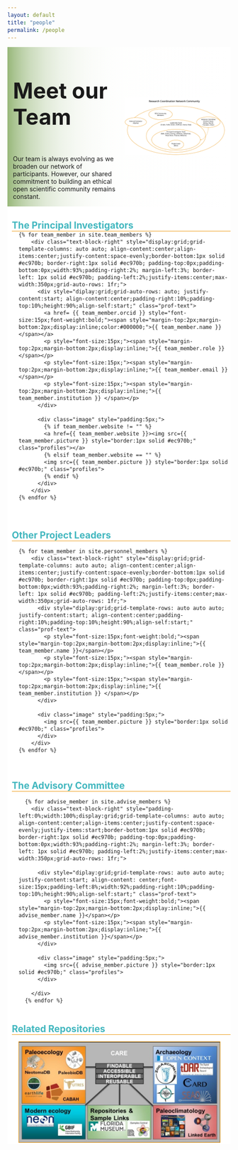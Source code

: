 ```yaml
---
layout: default
title: "people"
permalink: /people
---
```


<style>
  div.image {
  object-fit: contain;
  <!-- width: 25%; -->
  height: 25%
  min-width: 100px;
  }  
  
div.text-block-main {
  padding-left: 5%
  }
 .profiles {
  min-width:100px;
  }
  .prof-text {
  <!-- width:130%; -->
  }
  
  #heading-image {
  padding-top: 0px;
  padding-bottom: 0px;
  margin-left:0px;
  margin-right:0px;
  align-self:center;
  }
  
  #stakes {
  margin-left:0px;
  margin-right:0px;
  }
  
 @media print, screen and (max-width: 600px) {
  .profiles {
  <!-- margin-right:40px; -->
  min-width:80px;
  }
  .prof-text {
  <!-- width:130%; -->
  }
  }
</style>

<div class="text-block-right" style="display:grid;grid-template-columns:repeat(auto-fit, minmax(200px, 1fr));background-image:linear-gradient(to left, #fff, 90%, #97b779);padding:0;margin-right:0;width:100%;" id="headingblock">
    <div class="text-block-right" style="display:grid;grid-template-rows:auto auto;background-color:transparent;padding-left:5%;align-content:center;width:95%;" id="heading-left">
      <h1 style="font-size:calc(20px + 3vw);align-self:start;">Meet our Team</h1>
      <p style="align-self:start;padding-top:10px;" id="describe">Our team is always evolving as we broaden our network of participants. However, our shared commitment to building an ethical open scientific community remains constant. </p>
    </div>
    <div class="text-block-right" style="background-color:transparent;padding-left:0;float:right;justify-self:end; margin-right:5%; margin-left: 5%; width: 90%;" id="heading-image">
      <figure id="stakes">
        <img src="./images/rcn_org-chart_v6.png" alt="org-chart" style="width=100%;">
        <figcaption></figcaption>
      </figure>
    </div>
  </div>

<div class="text-block-right" style="display:grid;grid-template-rows:1.5em auto 1.5em auto;background-color:#fff;padding-left:0; width:100%;" id="meatblock">
  <div class="text-block-right" style="display:grid;grid-template-columns:auto;padding:0px;margin-left:2%;width:98%;" id="pi-title">
  <h2 style="color:#42b7bf;margin-bottom:0px; background-color:#fff;z- index:9;position:relative;overflow:visible; border-bottom:1px solid #ec970b;width:100%">The Principal Investigators</h2>
  </div>
  <div class="text-block-right" style="flex-direction:row;flex-wrap:wrap;padding-top:20px;align-content:center;padding-left:0%;width:95%;margin-left:5%;">
  
    {% for team_member in site.team_members %}
        <div class="text-block-right" style="display:grid;grid-template-columns: auto auto; align-content:center;align-items:center;justify-content:space-evenly;border-bottom:1px solid #ec970b; border-right:1px solid #ec970b; padding-top:0px;padding-bottom:0px;width:93%;padding-right:2%; margin-left:3%; border-left: 1px solid #ec970b; padding-left:2%;justify-items:center;max-width:350px;grid-auto-rows: 1fr;">
          <div style="diplay:grid;grid-auto-rows: auto; justify-content:start; align-content:center;padding-right:10%;padding-top:10%;height:90%;align-self:start;" class="prof-text">
            <a href= {{ team_member.orcid }} style="font-size:15px;font-weight:bold;"><span style="margin-top:2px;margin-bottom:2px;display:inline;color:#000000;">{{ team_member.name }}</span></a>
            <p style="font-size:15px;"><span style="margin-top:2px;margin-bottom:2px;display:inline;">{{ team_member.role }}</span></p>
            <p style="font-size:15px;"><span style="margin-top:2px;margin-bottom:2px;display:inline;">{{ team_member.email }}</span></p>
            <p style="font-size:15px;"><span style="margin-top:2px;margin-bottom:2px;display:inline;">{{ team_member.institution }} </span></p>
          </div>
          
          <div class="image" style="padding:5px;">
            {% if team_member.website != "" %}
            <a href={{ team_member.website }}><img src={{ team_member.picture }} style="border:1px solid #ec970b;" class="profiles"></a>
            {% elsif team_member.website == "" %}
            <img src={{ team_member.picture }} style="border:1px solid #ec970b;" class="profiles">
            {% endif %}
          </div>
        </div>
    {% endfor %} 
  </div>
  <br>
   <div class="text-block-right" style="display:grid;grid-template-columns:auto;padding:0px;margin-left:2%;width:98%;" id="personnel-title">
  <h2 style="color:#42b7bf;margin-bottom:0px; background-color:#fff;z- index:9;position:relative;overflow:visible; border-bottom:1px solid #ec970b;width:100%">Other Project Leaders</h2>
  </div>
  <div class="text-block-right" style="flex-direction:row;flex-wrap:wrap;padding-top:0px;align-content:center;padding-left:0%;width:95%;margin-left:5%;">
  
    {% for team_member in site.personnel_members %}
        <div class="text-block-right" style="display:grid;grid-template-columns: auto auto; align-content:center;align-items:center;justify-content:space-evenly;border-bottom:1px solid #ec970b; border-right:1px solid #ec970b; padding-top:0px;padding-bottom:0px;width:93%;padding-right:2%; margin-left:3%; border-left: 1px solid #ec970b; padding-left:2%;justify-items:center;max-width:350px;grid-auto-rows: 1fr;">
          <div style="diplay:grid;grid-template-rows: auto auto auto; justify-content:start; align-content:center;padding-right:10%;padding-top:10%;height:90%;align-self:start;" class="prof-text">
            <p style="font-size:15px;font-weight:bold;"><span style="margin-top:2px;margin-bottom:2px;display:inline;">{{ team_member.name }}</span></p>
            <p style="font-size:15px;"><span style="margin-top:2px;margin-bottom:2px;display:inline;">{{ team_member.role }}</span></p>
            <p style="font-size:15px;"><span style="margin-top:2px;margin-bottom:2px;display:inline;">{{ team_member.institution }} </span></p>
          </div>
          
          <div class="image" style="padding:5px;">
            <img src={{ team_member.picture }} style="border:1px solid #ec970b;" class="profiles">
          </div>
        </div>
    {% endfor %} 
  </div>
<br>
  <div class="text-block-right" style="display:grid;grid-template-columns:auto;padding:0px;margin-left:2%;width:98%;" id="advise-title">
   <h2 style="color:#42b7bf;margin-bottom:0px; background-color:#fff;z-index:9;position:relative;overflow:visible; border-bottom:1px solid #ec970b;width:100%;">The Advisory Committee</h2>
  </div>
  <div class="text-block-right" style="flex-direction:row;flex-wrap:wrap;padding-top:0px;align-content:center;padding-left:0%;width:95%;margin-left:5%;">
  
      {% for advise_member in site.advise_members %}
        <div class="text-block-right" style="padding-left:0%;width:100%;display:grid;grid-template-columns: auto auto; align-content:center;align-items:center;justify-content:space-evenly;justify-items:start;border-bottom:1px solid #ec970b; border-right:1px solid #ec970b; padding-top:0px;padding-bottom:0px;width:93%;padding-right:2%; margin-left:3%; border-left: 1px solid #ec970b; padding-left:2%;justify-items:center;max-width:350px;grid-auto-rows: 1fr;">

          <div style="diplay:grid;grid-template-rows: auto auto auto; justify-content:start; align-content: center;font-size:15px;padding-left:8%;width:92%;padding-right:10%;padding-top:10%;height:90%;align-self:start;" class="prof-text">
            <p style="font-size:15px;font-weight:bold;"><span style="margin-top:2px;margin-bottom:2px;display:inline;">{{ advise_member.name }}</span></p>
            <p style="font-size:15px;"><span style="margin-top:2px;margin-bottom:2px;display:inline;">{{ advise_member.institution }}</span></p>
          </div>
          
          <div class="image" style="padding:5px;">
            <img src={{ advise_member.picture }} style="border:1px solid #ec970b;" class="profiles">
          </div>
          
        </div>
      {% endfor %} 
  </div>



  <div class="text-block-right" style="display:grid;grid-template-columns:auto;padding:0px;margin-left:2%;width:98%;" id="repository-image">
  <h2 style="color:#42b7bf;margin-bottom:0px; background-color:#fff;z- index:9;position:relative;overflow:visible; border-bottom:1px solid #ec970b;width:100%">Related Repositories</h2>
  </div>
  <div class="text-block-right" style="flex-direction:row;flex-wrap:wrap;padding-top:0px;align-content:center;padding-left:0%;width:90%;margin-left:5%;margin-right:5%; justify-content:center;">
   <img src="./images/rcn_stakes.png" style="border:1px solid #ec970b;margin-top:15px;" usemap="#repomap">
  <map name="repomap">
  <area shape="rect" coords="26,62,118,123" alt="Neotoma" href="https://www.neotomadb.org/">
  <area shape="rect" coords="210,38,300,125" alt="PBDB" href="https://paleobiodb.org/#/">
  <area shape="rect" coords="28,162,114,253" alt="EarthLife" href="https://earthlifeconsortium.org/">
  <area shape="rect" coords="125,190,195,270" alt="Cabah" href="https://epicaustralia.org.au/">
     <area shape="rect" coords="208,170,310,220" alt="futres" href="https://futres.org/">
    <area shape="rect" coords="40,337,166,394" alt="neon" href="https://www.neonscience.org/">
    <area shape="rect" coords="181,375,292,440" alt="gbif" href="https://www.gbif.org/">
    <area shape="rect" coords="320,362,489,410" alt="flmnh" href="https://www.floridamuseum.ufl.edu/">
    <area shape="rect" coords="504,363,608,445" alt="isample" href="https://isamplesorg.github.io/home/">
    <area shape="rect" coords="630,56,905,95" alt="opencontext" href="https://opencontext.org/">
    <area shape="rect" coords="630,90,733,190" alt="zan" href="https://zooarchnet.org/">
    <area shape="rect" coords="753,94,905,155" alt="tdar" href="https://core.tdar.org/">
    <area shape="rect" coords="636,198,721,281" alt="dinaa" href="https://alexandriaarchive.org/dinaa/">
    <area shape="rect" coords="759,165,880,210" alt="card" href="https://www.canadianarchaeology.ca/">
    <area shape="rect" coords="739,220,901,276" alt="sead" href="https://www.sead.se/">
        <area shape="rect" coords="655,335,775,444" alt="noaa" href="https://www.ncei.noaa.gov/products/paleoclimatology">
    <area shape="rect" coords="784,330,917,439" alt="lipd" href="https://lipd.net/">
</map>
  </div>
</div>

<script>

  !function(){"use strict";function r(){function e(){var r={width:u.width/u.naturalWidth,height:u.height/u.naturalHeight},a={width:parseInt(window.getComputedStyle(u,null).getPropertyValue("padding-left"),10),height:parseInt(window.getComputedStyle(u,null).getPropertyValue("padding-top"),10)};i.forEach(function(e,t){var n=0;o[t].coords=e.split(",").map(function(e){var t=1==(n=1-n)?"width":"height";return a[t]+Math.floor(Number(e)*r[t])}).join(",")})}function t(e){return e.coords.replace(/ *, */g,",").replace(/ +/g,",")}function n(){clearTimeout(d),d=setTimeout(e,250)}function r(e){return document.querySelector('img[usemap="'+e+'"]')}var a=this,o=null,i=null,u=null,d=null;"function"!=typeof a._resize?(o=a.getElementsByTagName("area"),i=Array.prototype.map.call(o,t),u=r("#"+a.name)||r(a.name),a._resize=e,u.addEventListener("load",e,!1),window.addEventListener("focus",e,!1),window.addEventListener("resize",n,!1),window.addEventListener("readystatechange",e,!1),document.addEventListener("fullscreenchange",e,!1),u.width===u.naturalWidth&&u.height===u.naturalHeight||e()):a._resize()}function e(){function t(e){e&&(!function(e){if(!e.tagName)throw new TypeError("Object is not a valid DOM element");if("MAP"!==e.tagName.toUpperCase())throw new TypeError("Expected <MAP> tag, found <"+e.tagName+">.")}(e),r.call(e),n.push(e))}var n;return function(e){switch(n=[],typeof e){case"undefined":case"string":Array.prototype.forEach.call(document.querySelectorAll(e||"map"),t);break;case"object":t(e);break;default:throw new TypeError("Unexpected data type ("+typeof e+").")}return n}}"function"==typeof define&&define.amd?define([],e):"object"==typeof module&&"object"==typeof module.exports?module.exports=e():window.imageMapResize=e(),"jQuery"in window&&(window.jQuery.fn.imageMapResize=function(){return this.filter("map").each(r).end()})}();

imageMapResize();
  
</script>
  
  
 
